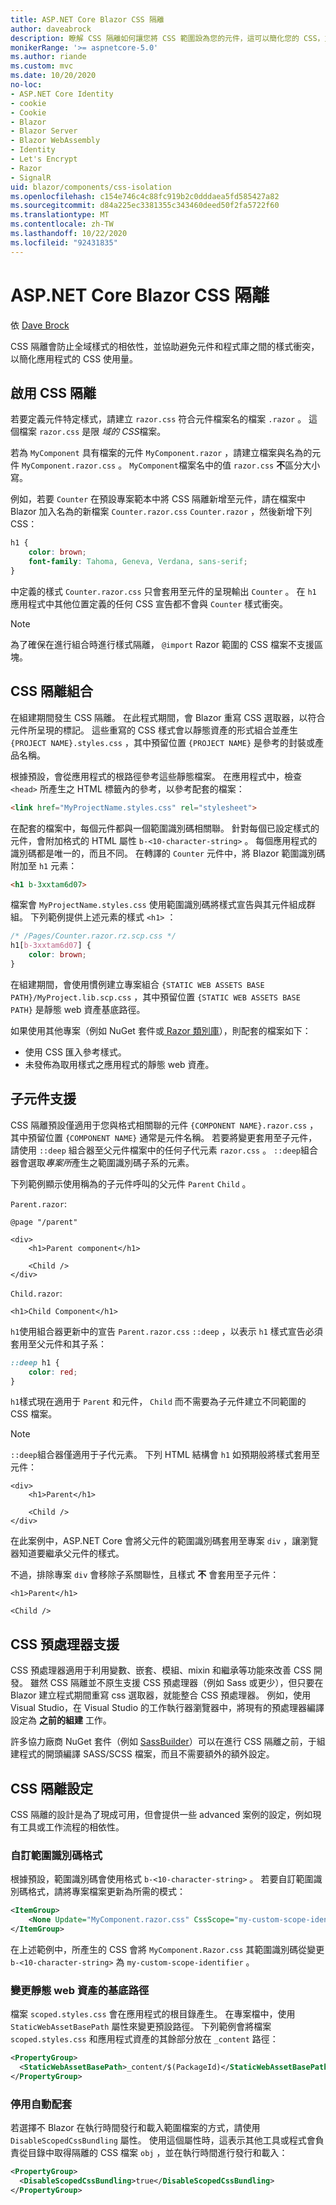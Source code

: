 ```yaml
---
title: ASP.NET Core Blazor CSS 隔離
author: daveabrock
description: 瞭解 CSS 隔離如何讓您將 CSS 範圍設為您的元件，這可以簡化您的 CSS，並避免與其他元件或程式庫發生衝突。
monikerRange: '>= aspnetcore-5.0'
ms.author: riande
ms.custom: mvc
ms.date: 10/20/2020
no-loc:
- ASP.NET Core Identity
- cookie
- Cookie
- Blazor
- Blazor Server
- Blazor WebAssembly
- Identity
- Let's Encrypt
- Razor
- SignalR
uid: blazor/components/css-isolation
ms.openlocfilehash: c154e746c4c88fc919b2c0dddaea5fd585427a82
ms.sourcegitcommit: d84a225ec3381355c343460deed50f2fa5722f60
ms.translationtype: MT
ms.contentlocale: zh-TW
ms.lasthandoff: 10/22/2020
ms.locfileid: "92431835"
---
```

# <a name="aspnet-core-no-locblazor-css-isolation"></a>ASP.NET Core Blazor CSS 隔離

依 [Dave Brock](https://twitter.com/daveabrock)

CSS 隔離會防止全域樣式的相依性，並協助避免元件和程式庫之間的樣式衝突，以簡化應用程式的 CSS 使用量。

## <a name="enable-css-isolation"></a>啟用 CSS 隔離 

若要定義元件特定樣式，請建立 `razor.css` 符合元件檔案名的檔案 `.razor` 。 這個檔案 `razor.css` 是限 *域的 CSS*檔案。 

若為 `MyComponent` 具有檔案的元件 `MyComponent.razor` ，請建立檔案與名為的元件 `MyComponent.razor.css` 。 `MyComponent`檔案名中的值 `razor.css` **不**區分大小寫。

例如，若要 `Counter` 在預設專案範本中將 CSS 隔離新增至元件，請在檔案中 Blazor 加入名為的新檔案 `Counter.razor.css` `Counter.razor` ，然後新增下列 CSS：

```css
h1 { 
    color: brown;
    font-family: Tahoma, Geneva, Verdana, sans-serif;
}
```

中定義的樣式 `Counter.razor.css` 只會套用至元件的呈現輸出 `Counter` 。 在 `h1` 應用程式中其他位置定義的任何 CSS 宣告都不會與 `Counter` 樣式衝突。

> [!NOTE]
> 為了確保在進行組合時進行樣式隔離， `@import` Razor 範圍的 CSS 檔案不支援區塊。

## <a name="css-isolation-bundling"></a>CSS 隔離組合

在組建期間發生 CSS 隔離。 在此程式期間，會 Blazor 重寫 CSS 選取器，以符合元件所呈現的標記。 這些重寫的 CSS 樣式會以靜態資產的形式組合並產生 `{PROJECT NAME}.styles.css` ，其中預留位置 `{PROJECT NAME}` 是參考的封裝或產品名稱。

根據預設，會從應用程式的根路徑參考這些靜態檔案。 在應用程式中，檢查 `<head>` 所產生之 HTML 標籤內的參考，以參考配套的檔案：

```html
<link href="MyProjectName.styles.css" rel="stylesheet">
```

在配套的檔案中，每個元件都與一個範圍識別碼相關聯。 針對每個已設定樣式的元件，會附加格式的 HTML 屬性 `b-<10-character-string>` 。 每個應用程式的識別碼都是唯一的，而且不同。 在轉譯的 `Counter` 元件中，將 Blazor 範圍識別碼附加至 `h1` 元素：

```html
<h1 b-3xxtam6d07>
```

檔案會 `MyProjectName.styles.css` 使用範圍識別碼將樣式宣告與其元件組成群組。 下列範例提供上述元素的樣式 `<h1>` ：

```css
/* /Pages/Counter.razor.rz.scp.css */
h1[b-3xxtam6d07] {
    color: brown;
}
```

在組建期間，會使用慣例建立專案組合 `{STATIC WEB ASSETS BASE PATH}/MyProject.lib.scp.css` ，其中預留位置 `{STATIC WEB ASSETS BASE PATH}` 是靜態 web 資產基底路徑。

如果使用其他專案（例如 NuGet 套件或[ Razor 類別庫](xref:blazor/components/class-libraries)），則配套的檔案如下：

* 使用 CSS 匯入參考樣式。
* 未發佈為取用樣式之應用程式的靜態 web 資產。

## <a name="child-component-support"></a>子元件支援

CSS 隔離預設僅適用于您與格式相關聯的元件 `{COMPONENT NAME}.razor.css` ，其中預留位置 `{COMPONENT NAME}` 通常是元件名稱。 若要將變更套用至子元件，請使用 `::deep` 組合器至父元件檔案中的任何子代元素 `razor.css` 。 `::deep`組合器會選取*專案所*產生之範圍識別碼子系的元素。 

下列範例顯示使用稱為的子元件呼叫的父元件 `Parent` `Child` 。

`Parent.razor`:

```razor
@page "/parent"

<div>
    <h1>Parent component</h1>

    <Child />
</div>
```

`Child.razor`:

```razor
<h1>Child Component</h1>
```

`h1`使用組合器更新中的宣告 `Parent.razor.css` `::deep` ，以表示 `h1` 樣式宣告必須套用至父元件和其子系：

```css
::deep h1 { 
    color: red;
}
```

`h1`樣式現在適用于 `Parent` 和元件， `Child` 而不需要為子元件建立不同範圍的 CSS 檔案。

> [!NOTE]
> `::deep`組合器僅適用于子代元素。 下列 HTML 結構會 `h1` 如預期般將樣式套用至元件：
> 
> ```razor
> <div>
>     <h1>Parent</h1>
>
>     <Child />
> </div>
> ```
>
> 在此案例中，ASP.NET Core 會將父元件的範圍識別碼套用至專案 `div` ，讓瀏覽器知道要繼承父元件的樣式。
>
> 不過，排除專案 `div` 會移除子系關聯性，且樣式 **不** 會套用至子元件：
>
> ```razor
> <h1>Parent</h1>
>
> <Child />
> ```

## <a name="css-preprocessor-support"></a>CSS 預處理器支援

CSS 預處理器適用于利用變數、嵌套、模組、mixin 和繼承等功能來改善 CSS 開發。 雖然 CSS 隔離並不原生支援 CSS 預處理器（例如 Sass 或更少），但只要在 Blazor 建立程式期間重寫 css 選取器，就能整合 CSS 預處理器。 例如，使用 Visual Studio，在 Visual Studio 的工作執行器瀏覽器中，將現有的預處理器編譯設定為 **之前的組建** 工作。

許多協力廠商 NuGet 套件（例如 [SassBuilder](https://www.nuget.org/packages/Delegate.SassBuilder)）可以在進行 CSS 隔離之前，于組建程式的開頭編譯 SASS/SCSS 檔案，而且不需要額外的額外設定。

## <a name="css-isolation-configuration"></a>CSS 隔離設定

CSS 隔離的設計是為了現成可用，但會提供一些 advanced 案例的設定，例如現有工具或工作流程的相依性。

### <a name="customize-scope-identifier-format"></a>自訂範圍識別碼格式

根據預設，範圍識別碼會使用格式 `b-<10-character-string>` 。 若要自訂範圍識別碼格式，請將專案檔案更新為所需的模式：

```xml
<ItemGroup>
    <None Update="MyComponent.razor.css" CssScope="my-custom-scope-identifier" />
</ItemGroup>
```

在上述範例中，所產生的 CSS 會將 `MyComponent.Razor.css` 其範圍識別碼從變更 `b-<10-character-string>` 為 `my-custom-scope-identifier` 。

### <a name="change-base-path-for-static-web-assets"></a>變更靜態 web 資產的基底路徑

檔案 `scoped.styles.css` 會在應用程式的根目錄產生。 在專案檔中，使用 `StaticWebAssetBasePath` 屬性來變更預設路徑。 下列範例會將檔案 `scoped.styles.css` 和應用程式資產的其餘部分放在 `_content` 路徑：

```xml
<PropertyGroup>
  <StaticWebAssetBasePath>_content/$(PackageId)</StaticWebAssetBasePath>
</PropertyGroup>
```

### <a name="disable-automatic-bundling"></a>停用自動配套

若選擇不 Blazor 在執行時間發行和載入範圍檔案的方式，請使用 `DisableScopedCssBundling` 屬性。 使用這個屬性時，這表示其他工具或程式會負責從目錄中取得隔離的 CSS 檔案 `obj` ，並在執行時間進行發行和載入：

```xml
<PropertyGroup>
  <DisableScopedCssBundling>true</DisableScopedCssBundling>
</PropertyGroup>
```
